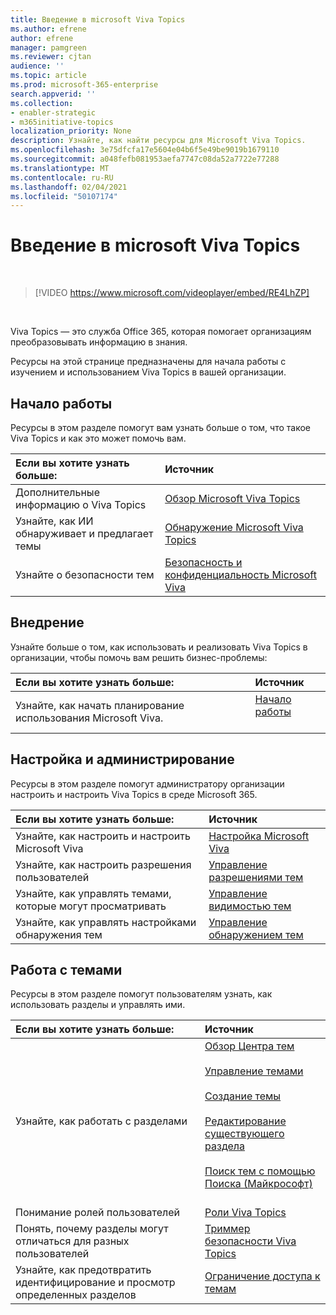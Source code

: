 ```yaml
---
title: Введение в microsoft Viva Topics
ms.author: efrene
author: efrene
manager: pamgreen
ms.reviewer: cjtan
audience: ''
ms.topic: article
ms.prod: microsoft-365-enterprise
search.appverid: ''
ms.collection:
- enabler-strategic
- m365initiative-topics
localization_priority: None
description: Узнайте, как найти ресурсы для Microsoft Viva Topics.
ms.openlocfilehash: 3e75dfcfa17e5604e04b6f5e49be9019b1679110
ms.sourcegitcommit: a048fefb081953aefa7747c08da52a7722e77288
ms.translationtype: MT
ms.contentlocale: ru-RU
ms.lasthandoff: 02/04/2021
ms.locfileid: "50107174"
---
```

# <a name="introduction-to-microsoft-viva-topics"></a>Введение в microsoft Viva Topics

</br>

> [!VIDEO https://www.microsoft.com/videoplayer/embed/RE4LhZP]  

</br>


Viva Topics — это служба Office 365, которая помогает организациям преобразовывать информацию в знания.

Ресурсы на этой странице предназначены для начала работы с изучением и использованием Viva Topics в вашей организации.

## <a name="get-started"></a>Начало работы

Ресурсы в этом разделе помогут вам узнать больше о том, что такое Viva Topics и как это может помочь вам.

| Если вы хотите узнать больше: | Источник |
|:-----|:-----|
|Дополнительные информацию о Viva Topics|[Обзор Microsoft Viva Topics](topic-experiences-overview.md)|
|Узнайте, как ИИ обнаруживает и предлагает темы|[Обнаружение Microsoft Viva Topics](topic-experiences-discovery.md)|
|Узнайте о безопасности тем|[Безопасность и конфиденциальность Microsoft Viva](topic-experiences-security-privacy.md)|


## <a name="adoption"></a>Внедрение

Узнайте больше о том, как использовать и реализовать Viva Topics в организации, чтобы помочь вам решить бизнес-проблемы: 

| Если вы хотите узнать больше: | Источник |
|:-----|:-----|
|Узнайте, как начать планирование использования Microsoft Viva. |[Начало работы](topics-adoption-getstarted.md)<br><br>|  

## <a name="set-up-and-administration"></a>Настройка и администрирование

Ресурсы в этом разделе помогут администратору организации настроить и настроить Viva Topics в среде Microsoft 365.

| Если вы хотите узнать больше: | Источник |
|:-----|:-----|
|Узнайте, как настроить и настроить Microsoft Viva|[Настройка Microsoft Viva](set-up-topic-experiences.md)|
|Узнайте, как настроить разрешения пользователей|[Управление разрешениями тем](topic-experiences-user-permissions.md)|
|Узнайте, как управлять темами, которые могут просматривать|[Управление видимостью тем](topic-experiences-knowledge-rules.md)|
|Узнайте, как управлять настройками обнаружения тем|[Управление обнаружением тем](topic-experiences-discovery.md)|

## <a name="work-with-topics"></a>Работа с темами

Ресурсы в этом разделе помогут пользователям узнать, как использовать разделы и управлять ими.

| Если вы хотите узнать больше: | Источник |
|:-----|:-----|
|Узнайте, как работать с разделами|[Обзор Центра тем](topic-center-overview.md)<br><br>[Управление темами](manage-topics.md)<br><br>[Создание темы](create-a-topic.md)<br><br>[Редактирование существующего раздела](edit-a-topic.md)<br><br>[Поиск тем с помощью Поиска (Майкрософт)](search.md)<br><br>|
|Понимание ролей пользователей|[Роли Viva Topics](topic-experiences-roles.md)|
|Понять, почему разделы могут отличаться для разных пользователей|[Триммер безопасности Viva Topics](topic-experiences-security-trimming.md)|
|Узнайте, как предотвратить идентифицирование и просмотр определенных разделов|[Ограничение доступа к темам](restrict-access-to-topics.md)|




